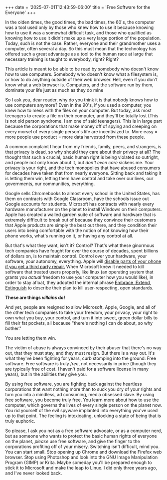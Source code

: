 +++
date = '2025-07-01T12:43:59-06:00'
title = 'Free Software for the Everyone'
+++

In the olden times, the good times, the bad times, the 60's, the computer was a
tool used only by those who knew how to use it because knowing how to use it was
a somewhat difficult task, and those who qualified as knowing how to use it
didn't make up a very large portion of the population. Today, such is not the
case. Rather, everyone and their grandmother uses a computer, often several a
day. So this must mean that the technology has offered such a great advantage as
a tool to the human race at large that necessary training is taught to
everybody, right? Right?

This article is meant to be able to be read by somebody who doesn't know how to
use computers. Somebody who doesn't know what a filesystem is, or how to do
anything outside of their web browser. Hell, even if you don't know what a web
browser is. Computers, and the software run by them, dominate your life just as
much as they do mine

So I ask you, dear reader, why do you think it is that nobody knows how to use
computers anymore? Even in the 90's, if you used a computer, you knew how to
mess with the files on your computer. But today, ask most teenagers to create a
file on their computer, and they'll be totally lost (This is not old person
syndrome. I am one of said teenagers). This is in large part because the
corporations that make money off of spying and creeping on every morsel of every
single person's life are incentivized to. More easy = more people use product =
more data harvested from these people.

A common complaint I hear from my friends, family, peers, and strangers, is that
privacy is dead, so why should they care about their privacy at all? The thought
that such a crucial, basic human right is being violated so outright, and people
not only know about it, but *don't even care* sickens me. Your privacy is your
right, and the tech monopolies that have abused consumers for decades have taken
that from nearly everyone. Sitting back and taking it is letting them win,
letting them have control and take over our lives, our governments, our
communities, everything.

Google sells Chromebooks to almost every school in the United States, has them
on contracts with Google Classroom, have the schools issue out Google accounts
for students. Microsoft has contracts with nearly every hardware manufacturer on
the planet to install Windows on their computers. Apple has created a walled
garden suite of software and hardware that is extremely difficult to break out
of because they convince their customers that Apple products are simply the best
out there, and they condition their users into being comfortable with the notion
of not knowing how their phone works, what's running on it, or having any
control at all.

But that's what they want, isn't it? Control? That's what these ginormous tech
companies have fought for over the course of decades, spent billions of dollars
on, is to maintain control. Control over your hardware, your software, your
autonomy, everything. Apple will [disable parts of your phone if you get a third
party
repair.](https://www.reddit.com/r/iphone/comments/pw878u/face_id_stops_working_if_you_replace_the_iphone/)
When Microsoft knew it needed to kill software that treated users properly, like
linux (an operating system that grants you *actual* freedom to use your computer
how you would like), in order to stay afloat, they adopted the internal phrase
[Embrace, Extend,
Extinguish](https://en.wikipedia.org/wiki/Embrace,_extend,_and_extinguish) to
describe their plan to kill user-respecting, open standards.

**These are things *villains* do!**

And yet, people are resigned to allow Microsoft, Apple, Google, and all of the
other tech companies to take your freedom, your privacy, your right to own what
you buy, your control, and turn it into sweet, green dollar bills to fill their
fat pockets, all because "there's nothing I can do about, so why bother."

You are letting them win.

The victim of abuse is always convinced by their abuser that there's no way out,
that they must stay, and they must resign. But there is a way out. It's what
they've been fighting for years, curb stomping into the ground: Free
software. Free software is truly *free*, not necessarily in price (though they
are typically free of cost. I haven't paid for a software license in many
years), but in the abilities they give you.

By using free software, you are fighting back against the heartless corporations
that want nothing more than to suck you dry of your rights and turn you into a
mindless, ad consuming, media obsessed slave. By using free software, you become
truly free. You learn more about how to use the computer, which governs the
lives of every single person on the planet now. You rid yourself of the evil
spyware implanted into everything you've used up to that point. The feeling is
intoxicating, unlocking a state of being that is truly euphoric.

So please, I ask you not as a free software advocate, or as a computer nerd, but
as someone who wants to protect the basic human rights of everyone on the
planet, *please* use free software, and give the finger to the corporations
profiting off of your misery. Switching isn't difficult, mind you. You can start
small. Stop opening up Chrome and download the Firefox web browser. Stop using
Photoshop and look into the GNU Image Manipulation Program (GIMP) or
Krita. Maybe someday you'll be prepared enough to stick it to Microsoft and make
the leap to Linux. I did only three years ago, and I've never looked back.

